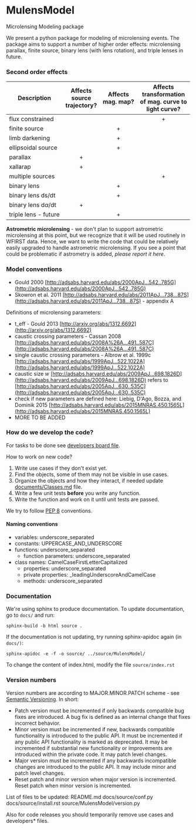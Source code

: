 # MulensModel
Microlensing Modeling package

We present a python package for modeling of microlensing events. The package aims to support a number of higher order effects: microlensing parallax, finite source, binary lens (with lens rotation), and triple lenses in future.

### Second order effects

|Description|Affects<br> source<br> trajectory?|Affects<br> mag. map?|Affects<br> transformation<br> of mag. curve to<br> light curve?|   
|---|:---:|:---:|:---:|  
|flux constrained      | | | + |
|finite source         | | + | |
|limb darkening        | | + | |
|ellipsoidal source    | | + | |
|parallax              | + | | |
|xallarap              | + | | |
|multiple sources      | | | + |
|binary lens           | | + | |
|binary lens ds/dt     | | + | |
|binary lens d$\alpha$/dt | + | | |
|triple lens - future  | | + | |

**Astrometric microlensing** - we don't plan to support astrometric microlensing at this point, but we recognize that it will be used routinely in WFIRST data. Hence, we want to write the code that could be relatively easily upgraded to handle astrometric microlensing. If you see a point that could be problematic if astrometry is added, _please report it here_. 


### Model conventions

* Gould 2000 [http://adsabs.harvard.edu/abs/2000ApJ...542..785G](http://adsabs.harvard.edu/abs/2000ApJ...542..785G)
* Skowron et al. 2011 [http://adsabs.harvard.edu/abs/2011ApJ...738...87S](http://adsabs.harvard.edu/abs/2011ApJ...738...87S) - appendix A

Definitions of microlensing parameters:

* t\_eff - Gould 2013 [http://arxiv.org/abs/1312.6692](http://arxiv.org/abs/1312.6692)
* caustic crossing parameters - Cassan 2008 [http://adsabs.harvard.edu/abs/2008A%26A...491..587C](http://adsabs.harvard.edu/abs/2008A%26A...491..587C)
* single caustic crossing parameters - Albrow et al. 1999c [http://adsabs.harvard.edu/abs/1999ApJ...522.1022A](http://adsabs.harvard.edu/abs/1999ApJ...522.1022A)
* caustic size _w_ [http://adsabs.harvard.edu/abs/2009ApJ...698.1826D](http://adsabs.harvard.edu/abs/2009ApJ...698.1826D) refers to [http://adsabs.harvard.edu/abs/2005ApJ...630..535C](http://adsabs.harvard.edu/abs/2005ApJ...630..535C)
* check if new parameters are defined here: Liebig, D'Ago, Bozza, and Dominik 2015 [http://adsabs.harvard.edu/abs/2015MNRAS.450.1565L](http://adsabs.harvard.edu/abs/2015MNRAS.450.1565L)
* MORE TO BE ADDED


### How do we develop the code?

For tasks to be done see [developers board file](developers_board.md).  

How to work on new code?  
1. Write use cases if they don't exist yet.  
2. Find the objects, some of them may not be visible in use cases.  
3. Organize the objects and how they interact, if needed update [documents/Classes.md](documents/Classes.md) file.  
4. Write a few unit tests __before__ you write any function.  
5. Write the function and work on it until unit tests are passed.  

We try to follow [PEP 8](https://www.python.org/dev/peps/pep-0008/) conventions.  

#### Naming conventions
* variables: underscore\_separated
* constants: UPPERCASE\_AND\_UNDERSCORE
* functions: underscore\_separated
  * function parameters: underscore\_separated
* class names: CamelCaseFirstLetterCapitalized
  * properties: underscore\_separated
  * private properties: \_leadingUnderscoreAndCamelCase
  * methods: underscore\_separated

### Documentation

We're using sphinx to produce documentation. To update documentation, go to `docs/` and run:
```
sphinx-build -b html source .
```

If the documentation is not updating, try running sphinx-apidoc again (in `docs/)`:
```
sphinx-apidoc -e -f -o source/ ../source/MulensModel/
```

To change the content of index.html, modify the file `source/index.rst`

### Version numbers

Version numbers are according to MAJOR.MINOR.PATCH scheme - see [Semantic Versioning](http://semver.org/). In short:

* Patch version must be incremented if only backwards compatible bug fixes are introduced. A bug fix is defined as an internal change that fixes incorrect behavior.
* Minor version must be incremented if new, backwards compatible functionality is introduced to the public API. It must be incremented if any public API functionality is marked as deprecated. It may be incremented if substantial new functionality or improvements are introduced within the private code. It may patch level changes.
* Major version must be incremented if any backwards incompatible changes are introduced to the public API. It may include minor and patch level changes.
* Reset patch and minor version when major version is incremented. Reset patch when minor version is incremented.

List of files to be updated: README.md docs/source/conf.py docs/source/install.rst source/MulensModel/version.py

Also for code releases you should temporarily remove use cases and developers\* files.

